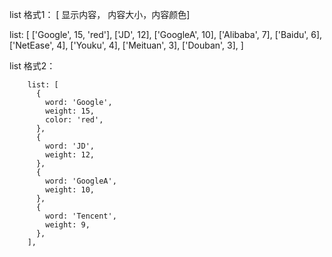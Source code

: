 list 格式1： [ 显示内容， 内容大小，内容颜色]



  list: [
       ['Google', 15,  'red'],
         ['JD', 12],
      ['GoogleA', 10],
        ['Alibaba', 7],
           ['Baidu', 6],
           ['NetEase', 4],
           ['Youku', 4],
           ['Meituan', 3],
           ['Douban', 3], 
       ]
       
       
list 格式2：

        list: [
          {
            word: 'Google',
            weight: 15,
            color: 'red',
          },
          {
            word: 'JD',
            weight: 12,
          },
          {
            word: 'GoogleA',
            weight: 10,
          },
          {
            word: 'Tencent',
            weight: 9,
          },
        ],
